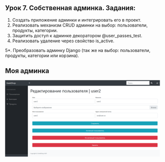 <h2>Урок 7. Собственная админка. Задания:</h2>

1. Создать приложение админки и интегрировать его в проект.
2. Реализовать механизм CRUD админки на выбор: пользователи, продукты, категории.
3. Защитить доступ к админке декоратором @user_passes_test.
4. Реализовать удаление через свойство is_active.

5*. Преобразовать админку Django (так же на выбор: пользователи, продукты, категории или корзина).

<h2>Моя админка</h2>

![Моя админка](https://github.com/TomMonaco27/django/blob/lesson-7/My_admin_update.png)
